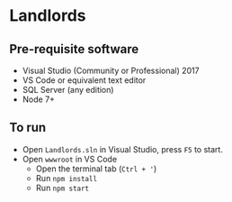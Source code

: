 # Landlords

## Pre-requisite software

* Visual Studio (Community or Professional) 2017
* VS Code or equivalent text editor
* SQL Server (any edition)
* Node 7+

## To run

* Open `Landlords.sln` in Visual Studio, press `F5` to start.
* Open `wwwroot` in VS Code
  * Open the terminal tab (`Ctrl + '`)
  * Run `npm install`
  * Run `npm start`
